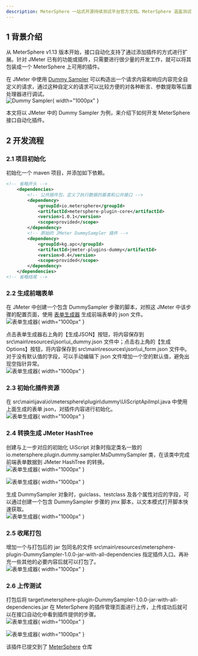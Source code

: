 ```yaml
---
description: MeterSphere 一站式开源持续测试平台官方文档。MeterSphere 涵盖测试管理、接口测试、UI 测试和性能测试等功能，全面兼容 JMeter、Selenium 等主流开源标准，有效助力开发和测试团队充分利用云弹性进行高度可 扩展的自动化测试，加速高质量的软件交付。
---
```


## 1 背景介绍
从 MeterSphere v1.13 版本开始，接口自动化支持了通过添加插件的方式进行扩展。针对 JMeter 已有的功能或插件，只需要进行很少量的开发工作，就可以将其包装成一个 MeterSphere 上可用的插件。<br>

在 JMeter 中使用 [Dummy Sampler](https://jmeter-plugins.org/wiki/DummySampler/?utm_source=jmeter&utm_medium=helplink&utm_campaign=DummySampler) 可以构造出一个请求内容和响应内容完全自定义的请求，通过这种自定义的请求可以比较方便的对各种断言、参数提取等后置处理器进行调试。<br>
![Dummy Sampler](./img/automation_plugin_dev/Dummy_Sampler.png){ width="1000px" }

本文将以 JMeter 中的 Dummy Sampler 为例，来介绍下如何开发 MeterSphere 接口自动化插件。

## 2 开发流程
### 2.1 项目初始化
初始化一个 maven 项目，并添加如下依赖。
```pom.xml
<!-- 省略开头 -->
    <dependencies>
        <!-- 公共插件包，定义了执行数据的基类和公共接口 -->
        <dependency>
            <groupId>io.metersphere</groupId>
            <artifactId>metersphere-plugin-core</artifactId>
            <version>1.0.1</version>
            <scope>provided</scope>
        </dependency>
        <!-- 原始的 JMeter DummySampler 插件 -->
        <dependency>
            <groupId>kg.apc</groupId>
            <artifactId>jmeter-plugins-dummy</artifactId>
            <version>0.4</version>
            <scope>provided</scope>
        </dependency>
    </dependencies>
<!-- 省略结尾 -->
```

### 2.2 生成前端表单
在 JMeter 中创建一个包含 DummySampler 步骤的脚本，对照这 JMeter 中该步骤的配置页面，使用 [表单生成器](http://www.form-create.com/designer/?fr=home) 生成前端表单的 json 文件。<br>
![表单生成器](./img/automation_plugin_dev/表单生成器.png){ width="1000px" }

点击表单生成器右上角的【生成JSON】按钮，将内容保存到 src\main\resources\json\ui_dummy.json 文件中；点击右上角的【生成Options】按钮，将内容保存到 src\main\resources\json\ui_form.json 文件中。对于没有默认值的字段，可以手动编辑下 json 文件增加一个空的默认值，避免出现空指针异常。<br>
![表单生成器](./img/automation_plugin_dev/表单生成器右上角.png){ width="1000px" }

### 2.3 初始化插件资源
在 src\main\java\io\metersphere\plugin\dummy\UiScriptApiImpl.java 中使用上面生成的表单 json，对插件内容进行初始化。<br>
![表单生成器](./img/automation_plugin_dev/初始化插件资源.png){ width="1000px" }

### 2.4 转换生成 JMeter HashTree
创建与上一步对应的初始化 UiScript 对象时指定类名一致的 io.metersphere.plugin.dummy.sampler.MsDummySampler 类，在该类中完成前端表单数据到 JMeter HashTree 的转换。<br>
![表单生成器](./img/automation_plugin_dev/转换生成JMeter_HashTree.png){ width="1000px" }

![表单生成器](./img/automation_plugin_dev/转换生成JMeter_HashTree_1.png){ width="1000px" }

生成 DummySampler 对象时，guiclass、testclass 及各个属性对应的字段，可以通过创建一个包含 DummySampler 步骤的 jmx 脚本，以文本模式打开脚本快速获取。<br>
![表单生成器](./img/automation_plugin_dev/转换生成JMeter_HashTree_2.png){ width="1000px" }

### 2.5 收尾打包
增加一个与打包后的 jar 包同名的文件 src\main\resources\metersphere-plugin-DummySampler-1.0.0-jar-with-all-dependencies 指定插件入口。再补充一些其他的必要内容后就可以打包了。<br>
![表单生成器](./img/automation_plugin_dev/收尾打包.png){ width="1000px" }

### 2.6 上传测试
打包后将 target\metersphere-plugin-DummySampler-1.0.0-jar-with-all-dependencies.jar 在 MeterSphere 的插件管理页面进行上传，上传成功后就可以在接口自动化中看到插件提供的步骤。<br>
![表单生成器](./img/automation_plugin_dev/上传测试.png){ width="1000px" }

![表单生成器](./img/automation_plugin_dev/上传测试_1.png){ width="1000px" }

该插件已提交到了 [MeterSphere](https://github.com/metersphere/metersphere-plugin-DummySampler) 仓库